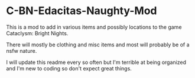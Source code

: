 # C-BN-Edacitas-Naughty-Mod

 This is a mod to add in various items and possibly locations to the game Cataclysm: Bright Nights.
 
 There will mostly be clothing and misc items and most will probably be of a nsfw nature.

I will update this readme every so often but I'm terrible at being organized and I'm new to coding so don't expect great things.
